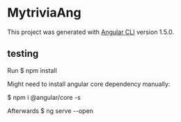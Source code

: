 # MytriviaAng

This project was generated with [Angular CLI](https://github.com/angular/angular-cli) version 1.5.0.

## testing

Run $ npm  install

Might need to install angular core dependency manually:

$ npm i @angular/core -s

Afterwards $ ng serve --open

